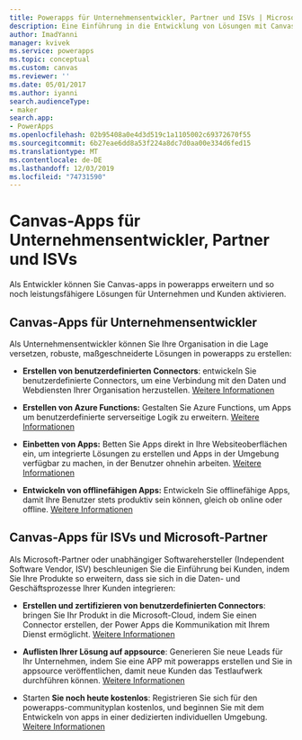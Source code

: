 ```yaml
---
title: Powerapps für Unternehmensentwickler, Partner und ISVs | Microsoft-Dokumentation
description: Eine Einführung in die Entwicklung von Lösungen mit Canvas-apps.
author: ImadYanni
manager: kvivek
ms.service: powerapps
ms.topic: conceptual
ms.custom: canvas
ms.reviewer: ''
ms.date: 05/01/2017
ms.author: iyanni
search.audienceType:
- maker
search.app:
- PowerApps
ms.openlocfilehash: 02b95408a0e4d3d519c1a1105002c69372670f55
ms.sourcegitcommit: 6b27eae6dd8a53f224a8dc7d0aa00e334d6fed15
ms.translationtype: MT
ms.contentlocale: de-DE
ms.lasthandoff: 12/03/2019
ms.locfileid: "74731590"
---
```

# <a name="canvas-apps-for-enterprise-developers-partners-and-isvs"></a>Canvas-Apps für Unternehmensentwickler, Partner und ISVs

Als Entwickler können Sie Canvas-apps in powerapps erweitern und so noch leistungsfähigere Lösungen für Unternehmen und Kunden aktivieren.

## <a name="canvas-apps-for-enterprise-developers"></a>Canvas-Apps für Unternehmensentwickler

Als Unternehmensentwickler können Sie Ihre Organisation in die Lage versetzen, robuste, maßgeschneiderte Lösungen in powerapps zu erstellen:

- **Erstellen von benutzerdefinierten Connectors**: entwickeln Sie benutzerdefinierte Connectors, um eine Verbindung mit den Daten und Webdiensten Ihrer Organisation herzustellen. [Weitere Informationen](https://docs.microsoft.com/connectors/custom-connectors/)

- **Erstellen von Azure Functions:** Gestalten Sie Azure Functions, um Apps um benutzerdefinierte serverseitige Logik zu erweitern. [Weitere Informationen](https://docs.microsoft.com/azure/azure-functions/app-service-export-api-to-powerapps-and-flow)

- **Einbetten von Apps:** Betten Sie Apps direkt in Ihre Websiteoberflächen ein, um integrierte Lösungen zu erstellen und Apps in der Umgebung verfügbar zu machen, in der Benutzer ohnehin arbeiten. [Weitere Informationen](embed-apps-dev.md)

- **Entwickeln von offlinefähigen Apps:** Entwickeln Sie offlinefähige Apps, damit Ihre Benutzer stets produktiv sein können, gleich ob online oder offline. [Weitere Informationen](offline-apps.md)

## <a name="canvas-apps-for-isvs-and-microsoft-partners"></a>Canvas-Apps für ISVs und Microsoft-Partner

Als Microsoft-Partner oder unabhängiger Softwarehersteller (Independent Software Vendor, ISV) beschleunigen Sie die Einführung bei Kunden, indem Sie Ihre Produkte so erweitern, dass sie sich in die Daten- und Geschäftsprozesse Ihrer Kunden integrieren:

- **Erstellen und zertifizieren von benutzerdefinierten Connectors**: bringen Sie Ihr Produkt in die Microsoft-Cloud, indem Sie einen Connector erstellen, der Power Apps die Kommunikation mit Ihrem Dienst ermöglicht. [Weitere Informationen](https://docs.microsoft.com/connectors/custom-connectors/submit-certification)

- **Auflisten Ihrer Lösung auf appsource**: Generieren Sie neue Leads für Ihr Unternehmen, indem Sie eine APP mit powerapps erstellen und Sie in appsource veröffentlichen, damit neue Kunden das Testlaufwerk durchführen können. [Weitere Informationen](dev-appsource-test-drive.md)

- Starten **Sie noch heute kostenlos**: Registrieren Sie sich für den powerapps-communityplan kostenlos, und beginnen Sie mit dem Entwickeln von apps in einer dedizierten individuellen Umgebung. [Weitere Informationen](../dev-community-plan.md)
